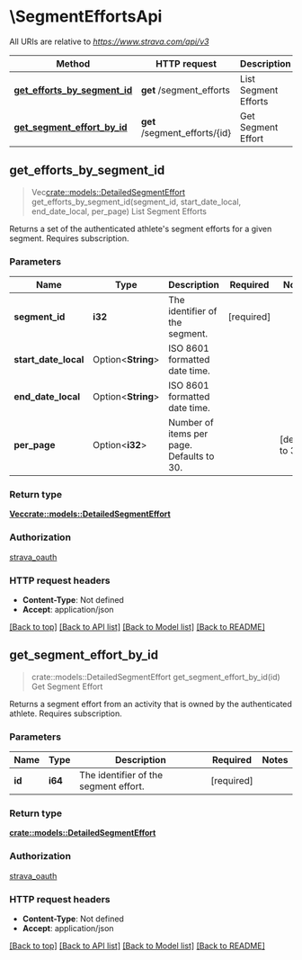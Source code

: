 # \SegmentEffortsApi

All URIs are relative to *https://www.strava.com/api/v3*

Method | HTTP request | Description
------------- | ------------- | -------------
[**get_efforts_by_segment_id**](SegmentEffortsApi.md#get_efforts_by_segment_id) | **get** /segment_efforts | List Segment Efforts
[**get_segment_effort_by_id**](SegmentEffortsApi.md#get_segment_effort_by_id) | **get** /segment_efforts/{id} | Get Segment Effort



## get_efforts_by_segment_id

> Vec<crate::models::DetailedSegmentEffort> get_efforts_by_segment_id(segment_id, start_date_local, end_date_local, per_page)
List Segment Efforts

Returns a set of the authenticated athlete's segment efforts for a given segment.  Requires subscription.

### Parameters


Name | Type | Description  | Required | Notes
------------- | ------------- | ------------- | ------------- | -------------
**segment_id** | **i32** | The identifier of the segment. | [required] |
**start_date_local** | Option<**String**> | ISO 8601 formatted date time. |  |
**end_date_local** | Option<**String**> | ISO 8601 formatted date time. |  |
**per_page** | Option<**i32**> | Number of items per page. Defaults to 30. |  |[default to 30]

### Return type

[**Vec<crate::models::DetailedSegmentEffort>**](DetailedSegmentEffort.md)

### Authorization

[strava_oauth](../README.md#strava_oauth)

### HTTP request headers

- **Content-Type**: Not defined
- **Accept**: application/json

[[Back to top]](#) [[Back to API list]](../README.md#documentation-for-api-endpoints) [[Back to Model list]](../README.md#documentation-for-models) [[Back to README]](../README.md)


## get_segment_effort_by_id

> crate::models::DetailedSegmentEffort get_segment_effort_by_id(id)
Get Segment Effort

Returns a segment effort from an activity that is owned by the authenticated athlete. Requires subscription.

### Parameters


Name | Type | Description  | Required | Notes
------------- | ------------- | ------------- | ------------- | -------------
**id** | **i64** | The identifier of the segment effort. | [required] |

### Return type

[**crate::models::DetailedSegmentEffort**](DetailedSegmentEffort.md)

### Authorization

[strava_oauth](../README.md#strava_oauth)

### HTTP request headers

- **Content-Type**: Not defined
- **Accept**: application/json

[[Back to top]](#) [[Back to API list]](../README.md#documentation-for-api-endpoints) [[Back to Model list]](../README.md#documentation-for-models) [[Back to README]](../README.md)

